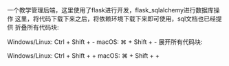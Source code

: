 一个教学管理后端，这里使用了flask进行开发，flask_sqlalchemy进行数据库操作
这里，将代码下载下来之后，将依赖环境下载下来即可使用，sql文档也已经提供
折叠所有代码块:

Windows/Linux: Ctrl + Shift + -
macOS: ⌘ + Shift + -
展开所有代码块:

Windows/Linux: Ctrl + Shift + +
macOS: ⌘ + Shift + +